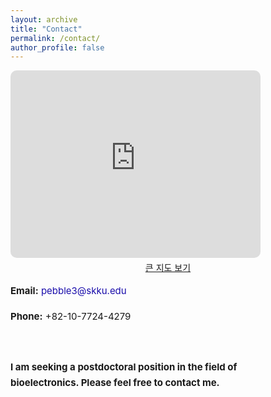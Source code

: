 ```yaml
---
layout: archive
title: "Contact"
permalink: /contact/
author_profile: false
---
```


<style>
.contact-container {
  display: flex;
  align-items: flex-start;
  justify-content: center;
  flex-wrap: wrap;
  gap: 40px;
  margin-top: 30px;
}
.contact-map iframe {
  border: 0;
  border-radius: 10px;
  width: 400px;
  height: 300px;
}
.contact-info {
  max-width: 420px;
  font-size: 15px;
  line-height: 1.7;
}
.contact-info a {
  color: #1a0dab;
  text-decoration: none;
}
.contact-info a:hover {
  text-decoration: underline;
}
</style>

<div class="contact-map">
  <iframe
    src="https://www.google.com/maps?q=%EC%84%B1%EA%B7%A0%EA%B4%80%EB%8C%80%ED%95%99%EA%B5%90%20%EC%9E%90%EC%97%B0%EA%B3%BC%ED%95%99%EC%BA%A0%ED%8D%BC%EC%8A%A4&hl=ko&z=16&output=embed"
    width="400" height="300" style="border:0; border-radius:10px;" allowfullscreen="" loading="lazy">
  </iframe>
  <p style="text-align:center; margin-top:5px;">
    <a href="https://www.google.com/maps/search/?api=1&query=%EC%84%B1%EA%B7%A0%EA%B4%80%EB%8C%80%ED%95%99%EA%B5%90%20%EC%9E%90%EC%97%B0%EA%B3%BC%ED%95%99%EC%BA%A0%ED%8D%BC%EC%8A%A4"
       target="_blank" rel="noopener">큰 지도 보기</a>
  </p>
</div>

  <!-- 연락처 -->
  <div class="contact-info">
    <p><strong>Email:</strong> <a href="mailto:pebble3@skku.edu">pebble3@skku.edu</a></p>
    <p><strong>Phone:</strong> +82-10-7724-4279</p>
    <br>
    <p><strong>I am seeking a postdoctoral position in the field of bioelectronics. Please feel free to contact me.</strong></p>
  </div>
</div>
